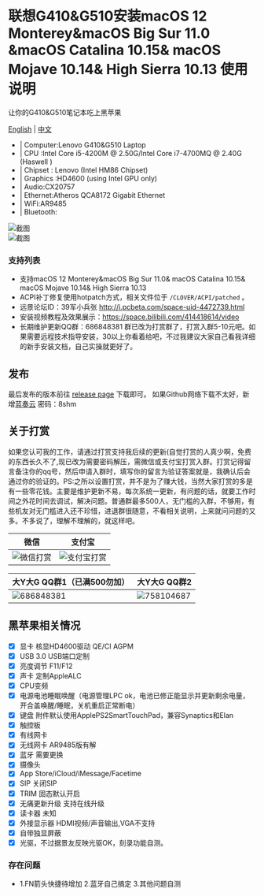 # 联想G410&G510安装macOS 12 Monterey&macOS Big Sur 11.0 &macOS Catalina 10.15& macOS Mojave 10.14& High Sierra 10.13 使用说明

让你的G410&G510笔记本吃上黑苹果

[English](README-EN.md) | [中文](README.md)
 
 * | Computer:Lenovo G410&G510 Laptop
 * | CPU :Intel Core i5-4200M @ 2.50G/Intel Core i7-4700MQ @ 2.40G (Haswell )
 * | Chipset : Lenovo (Intel HM86 Chipset)
 * | Graphics :HD4600 (using Intel GPU only) 
 * | Audio:CX20757
 * | Ethernet:Atheros QCA8172 Gigabit Ethernet
 * | WiFi:AR9485
 * | Bluetooth:        
 
 ![截图](Screen.jpg)   
 ![截图](Screen1.jpg)  

### 支持列表

* 支持macOS 12 Monterey&macOS Big Sur 11.0& macOS Catalina 10.15& macOS Mojave 10.14& High Sierra 10.13
* ACPI补丁修复使用hotpatch方式，相关文件位于 `/CLOVER/ACPI/patched` 。
* 远景论坛ID：39军小兵张 http://i.pcbeta.com/space-uid-4472739.html
* 安装视频教程及效果展示：https://space.bilibili.com/414418614/video
* 长期维护更新QQ群：686848381 群已改为打赏群了，打赏入群5-10元吧。如果需要远程技术指导安装，30以上你看着给吧，不过我建议大家自己看我详细的新手安装文档，自己实操就更好了。

## 发布

最后发布的版本前往 [release page](https://github.com/Z39/G510-OS-X-Clover-Hotpatch/releases) 下载即可。
如果Github网络下载不太好，新增[蓝奏云](https://www.lanzous.com/b616223)  密码：8shm

## 关于打赏

如果您认可我的工作，请通过打赏支持我后续的更新(自觉打赏的人真少啊，免费的东西长久不了,现已改为需要密码解压，需微信或支付宝打赏入群。打赏记得留言备注你的qq号，然后申请入群时，填写你的留言为验证答案就是，我确认后会通过你的验证的。PS:之所以设置打赏，并不是为了赚大钱，当然大家打赏的多是有一些零花钱。主要是维护更新不易，每次系统一更新，有问题的话，就要工作时间之外花时间去调试，解决问题。普通群最多500人，无门槛的入群，不够用，有些机友对无门槛进入还不珍惜，进退群很随意，不看相关说明，上来就问问题的又多。不多说了，理解不理解的，就这样吧。

|                                 微信                                           |                         支付宝                                       |
| ---------------------------------------------------------- | ---------------------------------------------------- |
| ![微信打赏](微信打赏.png)                                         | ![支付宝打赏](支付宝打赏.png)                           |

|              大Y大G QQ群1（已满500勿加）                |             大Y大G QQ群2                                     |
| ----------------------------------------------------------| ---------------------------------------------------- |
| ![686848381](大Y大G群1.png)                                 | ![758104687](大Y大G群2.png)                          | 



## 黑苹果相关情况
- [x] 显卡 核显HD4600驱动 QE/CI AGPM
- [x]  USB 3.0 USB端口定制 
- [x]  亮度调节 F11/F12
- [x]  声卡 定制AppleALC
- [x]  CPU变频  
- [x]  电源电池睡眠唤醒（电源管理LPC ok，电池已修正能显示并更新剩余电量，开合盖唤醒/睡眠，关机重启正常断电）
- [x]  键盘 附件默认使用ApplePS2SmartTouchPad，兼容Synaptics和Elan
- [x]  触控板 
- [x] 有线网卡
- [x]  无线网卡 AR9485版有解
- [x]  蓝牙 需要更换
- [x]  摄像头
- [x]  App Store/iCloud/iMessage/Facetime
- [x]  SIP 关闭SIP
- [x]  TRIM 固态默认开启
- [x]  无痛更新升级 支持在线升级
- [x]  读卡器 未知
- [x] 外接显示器 HDMI视频/声音输出,VGA不支持
- [x]  自带独显屏蔽
- [x] 光驱，不过据景友反映光驱OK，刻录功能自测。

### 存在问题
* 1.FN箭头快捷待增加
   2.蓝牙自己搞定
   3.其他问题自测




